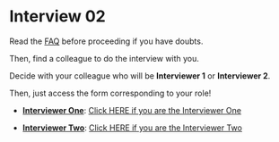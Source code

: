 # Interview 02

Read the [FAQ](../04-int01/faq.md) before proceeding if you have doubts.

Then, find a colleague to do the interview with you.

Decide with your colleague who will be **Interviewer 1** or **Interviewer 2**.

Then, just access the form corresponding to your role!

- [**Interviewer One**](https://forms.gle/XBZp43rvhSy6RwSu9): [Click HERE if you are the Interviewer One](https://forms.gle/XBZp43rvhSy6RwSu9)

- [**Interviewer Two**](https://forms.gle/ApaNUjFye3AsFCp16): [Click HERE if you are the Interviewer Two](https://forms.gle/ApaNUjFye3AsFCp16)
